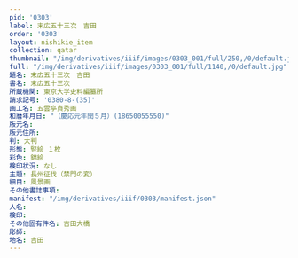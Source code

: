 ```yaml
---
pid: '0303'
label: 末広五十三次　吉田
order: '0303'
layout: nishikie_item
collection: qatar
thumbnail: "/img/derivatives/iiif/images/0303_001/full/250,/0/default.jpg"
full: "/img/derivatives/iiif/images/0303_001/full/1140,/0/default.jpg"
題名: 末広五十三次　吉田
書名: 末広五十三次
所蔵機関: 東京大学史料編纂所
請求記号: '0380-8-(35)'
画工名: 五雲亭貞秀画
和暦年月日: "（慶応元年閏５月）(18650055550)"
版元名: 
版元住所: 
判: 大判
形態: 竪絵 １枚
彩色: 錦絵
検印状況: なし
主題: 長州征伐（禁門の変）
細目: 風景画
その他書誌事項: 
manifest: "/img/derivatives/iiif/0303/manifest.json"
人名: 
検印: 
その他固有件名: 吉田大橋
彫師: 
地名: 吉田
---
```

